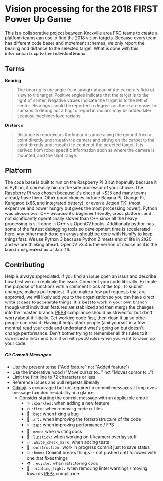 # Vision processing for the 2018 FIRST Power Up Game
This is a collaborative project between Knoxville area FRC teams to create a platform teams can use to find the 2018 vision targets. Because every team has different code bases and movement schemes, we only report the bearing and distance to the selected target. What is done with this information is up to the individual teams. 
## Terms
**Bearing**
> The bearing is the angle from straight ahead of the camera's field of view to the target. Positive angles indicate that the target is to the right of center. Negative values indicate the target is to the left of center. Bearings should be reported in degrees as these are easier for humans to debug but a flag to report in radians may be added later because machines love radians.

 **Distance**
> Distance is reported as the linear distance along the ground from a point directly underneath the camera and sitting on the carpet to the point directly underneath the center of the selected target. It is derived from robot specific information such as where the camera is mounted, and the slant range.

## Platform
The code base is built to run on the Raspberry Pi 3 but hopefully because it is Python, it can easily run on the side processor of your choice. The Raspberry Pi was chosen because it's cheap at ~$35 and many teams already have them. Other good choices include Banana Pi, Orange Pi, Kangaroo (x86, and integrated battery), or even a Jetson TK1 (most expensive and power hungry but gives the most processing power). Python was chosen over C++ because it's beginner friendly, cross platform, and not significantly operationally slower than C++ since all the heavy processing is still done in C++ via OpenCV hooks. Additionally python has some of the fastest debugging tools so development time is accelerated here. Any other math done on arrays should be done with NumPy to keep things fast. We use Python 3 because Python 2 meets end of life in 2020 and we are thinking ahead. OpenCV v3.4 is the version of choice as it is the latest and greatest as of Jan '18. 
## Contributing
Help is always appreciated. If you find an issue open an issue and describe how best we can replicate the issue. Comment your code liberally. Example the purpose of functions with a comment block at the top. To submit changes, make a pull request. If you make a few pull requests that are approved, we will likely add you to the organization so you can have direct write access to accelerate things. It is best to work in your own branch though until individual features are stabilized and then merge the changes into the 'master' branch. [PEP8](https://www.python.org/dev/peps/pep-0008/) compliance should be strived for but don't worry about it initially. Get working code first, then clean it up so other people can read it. Having it helps other people (and yourself in a few months) read your code and understand what's going on but doesn't change performance. Don't bother trying to remember all the rules to it: download a linter and turn it on with pep8 rules when you want to clean up your code.
##### Git Commit Messages
* Use the present tense ("Add feature" not "Added feature")
* Use the imperative mood ("Move cursor to..." not "Moves cursor to...")
* Limit the first line to 72 characters or less
* Reference issues and pull requests liberally
* [Gitmoji](https://gitmoji.carloscuesta.me/) is encouraged but not required in commit messages. It improves message function readability at a glance.
	* Consider starting the commit message with an applicable emoji:
	    * ✨ `:sparkles:` when adding a new feature
	    * 🔥 `:fire:` when removing code or files
	    * 🐛 `:bug:` when fixing a bug
	    * 🎨 `:art:` when improving the format/structure of the code
	    * ⚡️ `:zap:` when improving performance / FPS
	    * 📝 `:memo:` when writing docs
	    * 💄 `:lipstick:` when working on UI/camera overlay stuff
	    * ✅ `:white_check_mark:` when adding tests
	    * 🚧 `:construction:` work in progress commit just to save status
	    * 💥 `:boom:` Commit breaks things -- not pushed until followed with one that fixes things
	    * ♻️ `:recycle:` when refactoring code
	    * 🚨 `:rotating_light:` when removing linter warnings / moving towards [PEP8](https://www.python.org/dev/peps/pep-0008/) compliance 